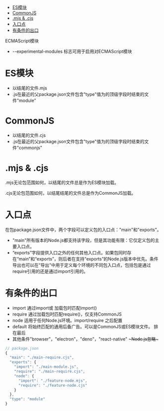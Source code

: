 <!-- TOC -->

- [ES模块](#es模块)
- [CommonJS](#commonjs)
- [.mjs & .cjs](#mjs--cjs)
- [入口点](#入口点)
- [有条件的出口](#有条件的出口)

<!-- /TOC -->

ECMAScript模块

* --experimental-modules 标志可用于启用对ECMAScript模块

# ES模块

* 以结尾的文件.mjs
* .js在最近的父package.json文件包含"type"值为的顶级字段时结束的文件"module"

# CommonJS

* 以结尾的文件.cjs
* .js在最近的父package.json文件包含"type"值为的顶级字段时结束的文件"commonjs"

# .mjs & .cjs

.mjs无论包范围如何，以结尾的文件总是作为ES模块加载。

.cjs无论包范围如何，以结尾结尾的文件总是作为CommonJS加载。

# 入口点

在包package.json文件中，两个字段可以定义包的入口点："main"和"exports"。

* "main"所有版本的Node.js都支持该字段，但是其功能有限：它仅定义包的主要入口点。
* “exports”字段提供入口之外的任何其他入口点。如果包同时存在“main”和“exports”，则后者在支持“exports”的Node.js版本中优先。条件导出也可以在“导出”中用于定义每个环境的不同包入口点，包括包是通过require引用的还是通过import引用的。

# 有条件的出口

* import 通过import或 加载包时匹配import()
* require 通过加载包时匹配require()，仅支持CommonJS
* node 适用于任何Node.js环境。import/require 之后配置
* default 将始终匹配的通用后备广告。可以是CommonJS或ES模块文件。 排在最后
* 其他条件"browser"，"electron"，"deno"，"react-native" ~~~Node.js忽略~~~

```js
// package.json
{
  "main": "./main-require.cjs",
  "exports": {
    "import": "./main-module.js",
    "require": "./main-require.cjs",
    "node": {
      "import": "./feature-node.mjs",
      "require": "./feature-node.cjs"
    }
  },
  "type": "module"
}
```